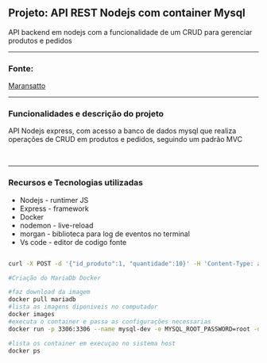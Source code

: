 ## Projeto: API REST Nodejs com container Mysql
API backend em nodejs com a funcionalidade de um CRUD para gerenciar produtos e pedidos


---
### Fonte: 
[Maransatto](https://www.youtube.com/watch?v=d_vXgK4uZJM&list=PLWgD0gfm500EMEDPyb3Orb28i7HK5_DkR)

---
### Funcionalidades e descrição do projeto

API Nodejs express, com acesso a banco de dados mysql que realiza operações de CRUD em produtos e pedidos, seguindo um padrão MVC

<br>

---
### Recursos e Tecnologias utilizadas
- Nodejs - runtimer JS
- Express - framework
- Docker 
- nodemon - live-reload
- morgan - biblioteca para log de eventos no terminal
- Vs code - editor de codigo fonte

```bash

curl -X POST -d '{"id_produto":1, "quantidade":10}' -H 'Content-Type: application/json' http://localhost:3000/pedidos

#Criação do MariaDb Docker

#faz download da imagem
docker pull mariadb
#lista as imagens diponiveis no computador 
docker images
#executa o container e passa as configurações necessarias
docker run -p 3306:3306 --name mysql-dev -e MYSQL_ROOT_PASSWORD=root -d mariadb

#lista os container em execuçao no sistema host
docker ps



``````